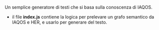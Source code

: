 Un semplice generatore di testi che si basa sulla conoscenza di IAQOS.

* il file __index.js__ contiene la logica per prelevare un grafo semantico da IAQOS e HER, e usarlo per generare del testo.